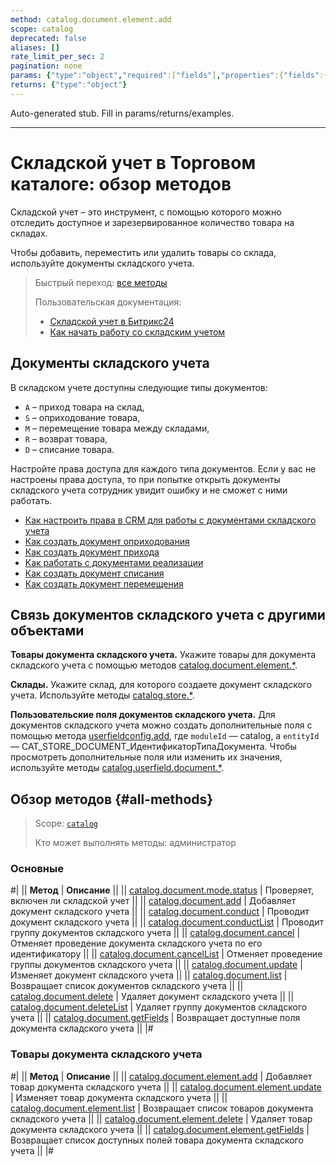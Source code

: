 ```yaml
---
method: catalog.document.element.add
scope: catalog
deprecated: false
aliases: []
rate_limit_per_sec: 2
pagination: none
params: {"type":"object","required":["fields"],"properties":{"fields":{"type":"object"}}}
returns: {"type":"object"}
---
```


Auto-generated stub. Fill in params/returns/examples.

---

# Складской учет в Торговом каталоге: обзор методов

Складской учет – это инструмент, с помощью которого можно отследить  доступное и зарезервированное количество товара на складах.

Чтобы добавить, переместить или удалить товары со склада, используйте документы складского учета.

> Быстрый переход: [все методы](#all-methods)
> 
> Пользовательская документация: 
> - [Складской учет в Битрикс24](https://helpdesk.bitrix24.ru/open/17792018)
> - [Как начать работу со складским учетом](https://helpdesk.bitrix24.ru/open/17792114/)

## Документы складского учета

В складском учете доступны следующие типы документов:
- `A` – приход товара на склад,
- `S` – оприходование товара,
- `M` – перемещение товара между складами,
- `R` – возврат товара,
- `D` – списание товара.

Настройте права доступа для каждого типа документов. Если у вас не настроены права доступа, то при попытке открыть документы складского учета сотрудник увидит ошибку и не сможет с ними работать.



- [Как настроить права в CRM для работы с документами складского учета](https://helpdesk.bitrix24.ru/open/15955386)
- [Как создать документ оприходования](https://helpdesk.bitrix24.ru/open/22524122)
- [Как создать документ прихода](https://helpdesk.bitrix24.ru/open/22558126)
- [Как работать с документами реализации](https://helpdesk.bitrix24.ru/open/18563126)
- [Как создать документ списания](https://helpdesk.bitrix24.ru/open/23095486/)
- [Как создать документ перемещения](https://helpdesk.bitrix24.ru/open/23094464/)



## Связь документов складского учета с другими объектами

**Товары документа складского учета.** Укажите товары для документа складского учета с помощью методов [catalog.document.element.*](./document-element/index.md).

**Склады.** Укажите склад, для которого создаете документ складского учета. Используйте методы [catalog.store.*](../store/index.md).

**Пользовательские поля документов складского учета.** Для документов складского учета можно создать дополнительные поля с помощью метода [userfieldconfig.add](../../crm/universal/userfieldconfig/userfieldconfig/userfieldconfig-add.md), где `moduleId` — catalog, а `entityId` — CAT_STORE_DOCUMENT_ИдентификаторТипаДокумента. Чтобы просмотреть дополнительные поля или изменить их значения, используйте методы [catalog.userfield.document.*](../userfield-document/index.md).

## Обзор методов {#all-methods}

> Scope: [`catalog`](../../scopes/permissions.md)
>
> Кто может выполнять методы: администратор

### Основные

#|
|| **Метод** | **Описание** ||
|| [catalog.document.mode.status](./catalog-document-mode-status.md) | Проверяет, включен ли складской учет ||
|| [catalog.document.add](./catalog-document-add.md) | Добавляет документ складского учета ||
|| [catalog.document.conduct](./catalog-document-conduct.md) | Проводит документ складского учета ||
|| [catalog.document.conductList](./catalog-document-conduct-list.md) | Проводит группу документов складского учета ||
|| [catalog.document.cancel](./catalog-document-cancel.md) | Отменяет проведение документа складского учета по его идентификатору ||
|| [catalog.document.cancelList](./catalog-document-cancel-list.md) | Отменяет проведение группы документов складского учета ||
|| [catalog.document.update](./catalog-document-update.md) | Изменяет документ складского учета ||
|| [catalog.document.list](./catalog-document-list.md) | Возвращает список документов складского учета ||
|| [catalog.document.delete](./catalog-document-delete.md) | Удаляет документ складского учета ||
|| [catalog.document.deleteList](./catalog-document-delete-list.md) | Удаляет группу документов складского учета ||
|| [catalog.document.getFields](./catalog-document-get-fields.md) | Возвращает доступные поля документа складского учета ||
|#

### Товары документа складского учета

#|
|| **Метод** | **Описание** ||
|| [catalog.document.element.add](./document-element/catalog-document-element-add.md) | Добавляет товар документа складского учета ||
|| [catalog.document.element.update](./document-element/catalog-document-element-update.md) | Изменяет товар документа складского учета ||
|| [catalog.document.element.list](./document-element/catalog-document-element-list.md) | Возвращает список товаров документа складского учета ||
|| [catalog.document.element.delete](./document-element/catalog-document-element-delete.md) | Удаляет товар документа складского учета ||
|| [catalog.document.element.getFields](./document-element/catalog-document-element-get-fields.md) | Возвращает список доступных полей товара документа складского учета ||
|#

